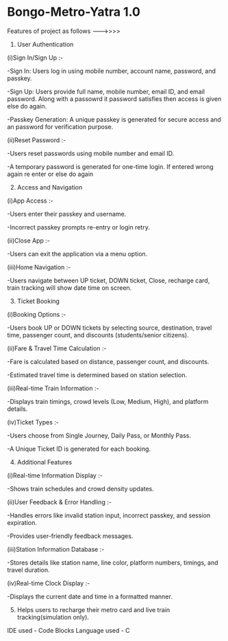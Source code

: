 # Bongo-Metro-Yatra 1.0
Features of project as follows --->>>>
1. User Authentication

(i)Sign In/Sign Up :-

-Sign In: Users log in using mobile number, account name, password, and passkey.

-Sign Up: Users provide full name, mobile number, email ID, and email password. Along with a passowrd it password satisfies then access is given else do again.

-Passkey Generation: A unique passkey is generated for secure access and an password for verification purpose.

(ii)Reset Password :-

-Users reset passwords using mobile number and email ID.

-A temporary password is generated for one-time login. If entered wrong again re enter or else do again

2. Access and Navigation

(i)App Access :-

-Users enter their passkey and username.

-Incorrect passkey prompts re-entry or login retry.

(ii)Close App :-

-Users can exit the application via a menu option.

(iii)Home Navigation :-

-Users navigate between UP ticket, DOWN ticket,  Close, recharge card, train tracking will show date time on screen.

3. Ticket Booking

(i)Booking Options :-

-Users book UP or DOWN tickets by selecting source, destination, travel time, passenger count, and discounts (students/senior citizens).

(ii)Fare & Travel Time Calculation :-

-Fare is calculated based on distance, passenger count, and discounts.

-Estimated travel time is determined based on station selection.

(iii)Real-time Train Information :-

-Displays train timings, crowd levels (Low, Medium, High), and platform details.

(iv)Ticket Types :-

-Users choose from Single Journey, Daily Pass, or Monthly Pass.

-A Unique Ticket ID is generated for each booking.

4. Additional Features

(i)Real-time Information Display :-

-Shows train schedules and crowd density updates.

(ii)User Feedback & Error Handling :-

-Handles errors like invalid station input, incorrect passkey, and session expiration.

-Provides user-friendly feedback messages.

(iii)Station Information Database :-

-Stores details like station name, line color, platform numbers, timings, and travel duration.

(iv)Real-time Clock Display :-

-Displays the current date and time in a formatted manner.

5. Helps users to recharge their metro card and live train tracking(simulation only).

IDE used - Code Blocks
Language used - C
